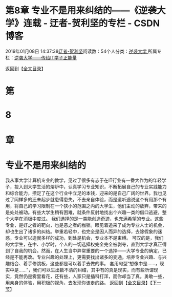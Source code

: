 
# 第8章 专业不是用来纠结的——《逆袭大学》连载 - 迂者-贺利坚的专栏 - CSDN博客

2019年01月08日 14:37:38[迂者-贺利坚](https://me.csdn.net/sxhelijian)阅读数：54个人分类：[逆袭大学																](https://blog.csdn.net/sxhelijian/article/category/8588834)
所属专栏：[逆袭大学——传给IT学子正能量](https://blog.csdn.net/column/details/32349.html)



返回到【[全文目录](https://blog.csdn.net/sxhelijian/article/details/85908097)】
# 第
# 8
# 章
# 专业不是用来纠结的
我从事大学计算机专业的教学，见过了很多有志于在IT行业有一番大作为的年轻学子，投入到大学生活的熔炉中，认真学习专业知识，不断拓展自己的专业实践能力和综合能力，攒足了在这个行业中立足的本钱，迎来的是自己广阔的世界。我也见过了同样多的还未起步就患得患失，不去亲自体验，而是道听途说这个有用那个有用，将自己的学习限制在一个狭小的范围之内的大学生，他们主动的放弃，带来的是处处被动。有些大学生稍有困难，就条件反射地找出个兴趣一类的借口逃避，整个大学在消极中度过。
我们选择的是一类能创造奇迹，也充满希望的专业。这些专业，是好之者的靶向，也是恶之者的枷锁。眼见着追来了成为专业人士的机会，却也生出了诸多的纠结。举重若轻中，也完全是因人而异的选择，去除假象的迷惑，专业可以造就多样的成功，到处是机会，专业本不是束缚。
可叹的是，我们的大学生，在中、小学时，个人的一切选择权完全完全被剥夺，直到大学才真正得到了自我的机会。然而，在人生当中异常重要的一个选择——大学专业的确定，已经是不能再改。专业兴趣的处理上，更需要找出诸多的变通，培养专业兴趣、与兴趣结合、着手修跳板，这些都是可以着手去做的事。
套用句型“想像中是……，现实中是……”，我们可以生出数不清的纠结，其中有的真是现实，而有些所谓现实，竟然仍是雾里看花，还有些，人家只是插科打浑，而你却当了真。勇敢一些，用亲身的体验，用积极的视角，去发现你该走的路。
返回到【[全文目录](https://blog.csdn.net/sxhelijian/article/details/85908097)】【[下一节](https://blog.csdn.net/sxhelijian/article/details/86074643)】


